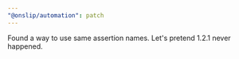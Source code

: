 ```yaml
---
"@onslip/automation": patch
---
```


Found a way to use same assertion names. Let's pretend 1.2.1 never happened.
